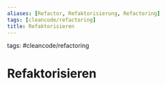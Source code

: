 ```yaml
---
aliases: [Refactor, Refaktorisierung, Refactoring]
tags: [cleancode/refactoring]
title: Refaktorisieren
---
```

tags: #cleancode/refactoring

# Refaktorisieren